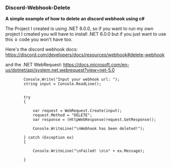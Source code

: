 ### Discord-Webhook-Delete
**A simple example of how to delete an discord webhook using c#**

The Project I created is using .NET 6.0.0, so if you want to run my own project I created you will have to install .NET 6.0.0
but if you just want to use this ↓ code you won't have too.

Here's the discord webhook docs: https://discord.com/developers/docs/resources/webhook#delete-webhook

and the .NET WebRequest: https://docs.microsoft.com/en-us/dotnet/api/system.net.webrequest?view=net-5.0



            Console.Write("Input your webhook url: ");
            string input = Console.ReadLine();


            try
            {

                var request = WebRequest.Create(input);
                request.Method = "DELETE";
                var response = (HttpWebResponse)request.GetResponse();

                Console.WriteLine("\nWebhook has been deleted!");

            } catch (Exception ex)
            {

                Console.WriteLine("\nFailed! \n\n" + ex.Message);

            }
